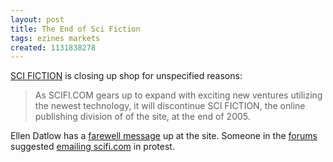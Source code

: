 ```yaml
---
layout: post
title: The End of Sci Fiction
tags: ezines markets
created: 1131838278
---
```

[SCI FICTION](http://www.scifi.com/scifiction/) is closing up shop for unspecified reasons:

<blockquote>As SCIFI.COM gears up to expand with exciting new ventures utilizing the newest technology, it will discontinue SCI FICTION, the online publishing division of of the site, at the end of 2005.</blockquote>

Ellen Datlow has a [farewell message](http://www.scifi.com/scifiction/message.html) up at the site.  Someone in the [forums](http://mboard.scifi.com/showflat.php?Cat=0&Number=1385929&an=0&page=0#1385929) suggested [emailing scifi.com](mailto:feedback@scifi.com) in protest.
